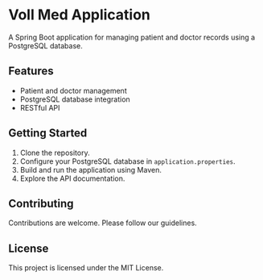 # Voll Med Application

A Spring Boot application for managing patient and doctor records using a PostgreSQL database.

## Features

- Patient and doctor management
- PostgreSQL database integration
- RESTful API

## Getting Started

1. Clone the repository.
2. Configure your PostgreSQL database in `application.properties`.
3. Build and run the application using Maven.
4. Explore the API documentation.

## Contributing

Contributions are welcome. Please follow our guidelines.

## License

This project is licensed under the MIT License.
